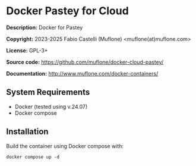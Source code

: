 Docker Pastey for Cloud
========================
**Description:** Docker for Pastey

**Copyright:** 2023-2025 Fabio Castelli (Muflone) <muflone(at)muflone.com>

**License:** GPL-3+

**Source code:** https://github.com/muflone/docker-cloud-pastey/

**Documentation:** http://www.muflone.com/docker-containers/

System Requirements
-------------------

* Docker (tested using v.24.07)
* Docker compose

Installation
------------

Build the container using Docker compose with:

    docker compose up -d

